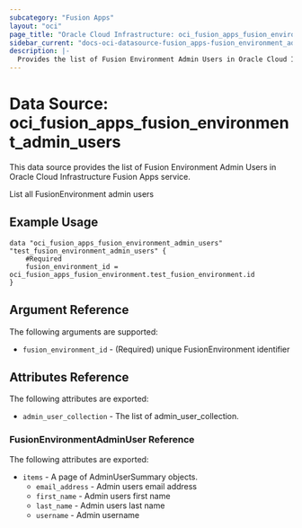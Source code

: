 ```yaml
---
subcategory: "Fusion Apps"
layout: "oci"
page_title: "Oracle Cloud Infrastructure: oci_fusion_apps_fusion_environment_admin_users"
sidebar_current: "docs-oci-datasource-fusion_apps-fusion_environment_admin_users"
description: |-
  Provides the list of Fusion Environment Admin Users in Oracle Cloud Infrastructure Fusion Apps service
---
```


# Data Source: oci_fusion_apps_fusion_environment_admin_users
This data source provides the list of Fusion Environment Admin Users in Oracle Cloud Infrastructure Fusion Apps service.

List all FusionEnvironment admin users

## Example Usage

```hcl
data "oci_fusion_apps_fusion_environment_admin_users" "test_fusion_environment_admin_users" {
	#Required
	fusion_environment_id = oci_fusion_apps_fusion_environment.test_fusion_environment.id
}
```

## Argument Reference

The following arguments are supported:

* `fusion_environment_id` - (Required) unique FusionEnvironment identifier


## Attributes Reference

The following attributes are exported:

* `admin_user_collection` - The list of admin_user_collection.

### FusionEnvironmentAdminUser Reference

The following attributes are exported:

* `items` - A page of AdminUserSummary objects.
	* `email_address` - Admin users email address
	* `first_name` - Admin users first name
	* `last_name` - Admin users last name
	* `username` - Admin username

